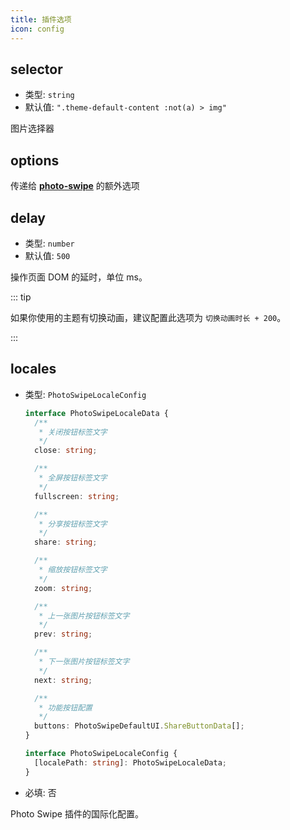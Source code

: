 ```yaml
---
title: 插件选项
icon: config
---
```


## selector

- 类型: `string`
- 默认值: `".theme-default-content :not(a) > img"`

图片选择器

## options

传递给 [**photo-swipe**](http://photoswipe.com/) 的额外选项

## delay

- 类型: `number`
- 默认值: `500`

操作页面 DOM 的延时，单位 ms。

::: tip

如果你使用的主题有切换动画，建议配置此选项为 `切换动画时长 + 200`。

:::

## locales

- 类型: `PhotoSwipeLocaleConfig`

  ```ts
  interface PhotoSwipeLocaleData {
    /**
     * 关闭按钮标签文字
     */
    close: string;

    /**
     * 全屏按钮标签文字
     */
    fullscreen: string;

    /**
     * 分享按钮标签文字
     */
    share: string;

    /**
     * 缩放按钮标签文字
     */
    zoom: string;

    /**
     * 上一张图片按钮标签文字
     */
    prev: string;

    /**
     * 下一张图片按钮标签文字
     */
    next: string;

    /**
     * 功能按钮配置
     */
    buttons: PhotoSwipeDefaultUI.ShareButtonData[];
  }

  interface PhotoSwipeLocaleConfig {
    [localePath: string]: PhotoSwipeLocaleData;
  }
  ```

- 必填: 否

Photo Swipe 插件的国际化配置。
